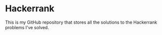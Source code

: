 # Hackerrank
This is my GitHub repository that stores all the solutions to the Hackerrank problems I've solved.
